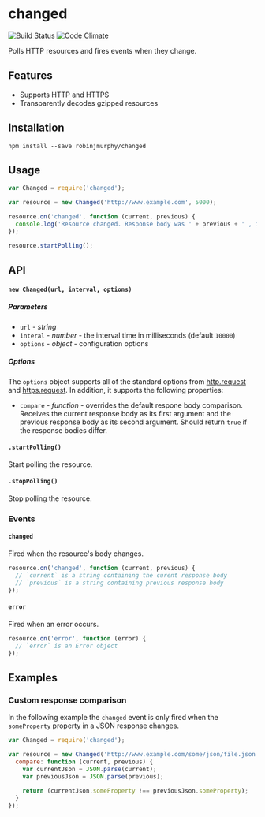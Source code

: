 # changed

[![Build Status](https://travis-ci.org/robinjmurphy/changed.png?branch=master)](https://travis-ci.org/robinjmurphy/changed) [![Code Climate](https://codeclimate.com/github/robinjmurphy/changed.png)](https://codeclimate.com/github/robinjmurphy/changed)

Polls HTTP resources and fires events when they change.

## Features

* Supports HTTP and HTTPS
* Transparently decodes gzipped resources

## Installation

```
npm install --save robinjmurphy/changed
```

## Usage

```javascript
var Changed = require('changed');

var resource = new Changed('http://www.example.com', 5000);

resource.on('changed', function (current, previous) {
  console.log('Resource changed. Response body was ' + previous + ' , is now' + current + '.');
});

resource.startPolling();
```

## API

#### `new Changed(url, interval, options)`

##### Parameters

* `url` - _string_
* `interal` - _number_ - the interval time in milliseconds (default `10000`)
* `options` - _object_ - configuration options

##### Options

The `options` object supports all of the standard options from [http.request](http://nodejs.org/api/http.html#http_http_request_options_callback) and [https.request](http://nodejs.org/api/https.html#https_https_request_options_callback). In addition, it supports the following properties:

* `compare` - _function_ - overrides the default respone body comparison. Receives the current response body as its first argument and the previous response body as its second argument. Should return `true` if the response bodies differ.


#### `.startPolling()`

Start polling the resource.

#### `.stopPolling()`

Stop polling the resource.


### Events

#### `changed`

Fired when the resource's body changes.

```javascript
resource.on('changed', function (current, previous) {
  // `current` is a string containing the curent response body
  // `previous` is a string containing previous response body 
});
```

#### `error`

Fired when an error occurs.

```javascript
resource.on('error', function (error) {
  // `error` is an Error object
});
```

## Examples

### Custom response comparison

In the following example the `changed` event is only fired when the `someProperty` property in a JSON response changes.

```javascript
var Changed = require('changed');

var resource = new Changed('http://www.example.com/some/json/file.json', 5000, {
  compare: function (current, previous) {
    var currentJson = JSON.parse(current);
    var previousJson = JSON.parse(previous);
    
    return (currentJson.someProperty !== previousJson.someProperty);
  }
});
```